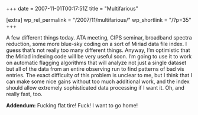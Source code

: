 +++
date = 2007-11-01T00:17:51Z
title = "Multifarious"

[extra]
wp_rel_permalink = "/2007/11/multifarious/"
wp_shortlink = "/?p=35"
+++

A few different things today. ATA meeting, CIPS seminar, broadband spectra
reduction, some more blue-sky coding on a sort of Miriad data file index. I
guess that’s not really too many different things. Anyway, I’m optimistic that
the Miriad indexing code will be very useful soon. I’m going to use it to work
on automatic flagging algorithms that will analyze not just a single dataset
but all of the data from an entire observing run to find patterns of bad vis
entries. The exact difficulty of this problem is unclear to me, but I think
that I can make some nice gains without too much additional work, and the
index should allow extremely sophisticated data processing if I want it. Oh,
and really fast, too.

**Addendum:** Fucking flat tire! Fuck! I want to go home!
